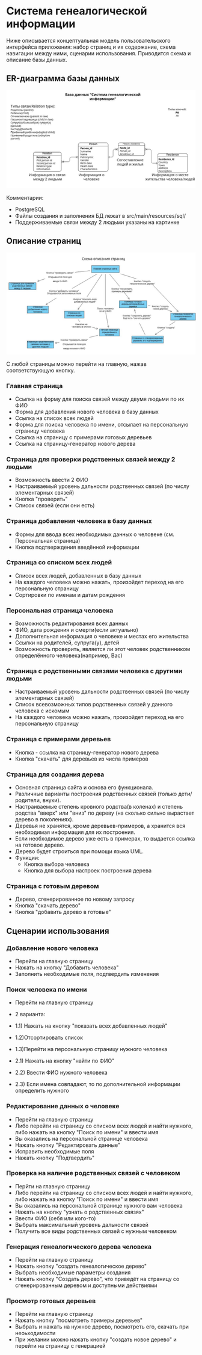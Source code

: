 # Система генеалогической информации
Ниже описывается концептуальная модель пользовательского интерфейса приложения: набор страниц и их содержание, схема навигации между ними, сценарии использования. Приводится схема и описание базы данных.

## ER-диаграмма базы данных
![ER-диаграмма базы данных](./database_scheme "ER-диаграмма базы данных")

Комментарии:
* PostgreSQL
* Файлы создания и заполнения БД лежат в src/main/resources/sql/
* Поддерживаемые связи между 2 людьми указаны на картинке 

## Описание страниц
![Схема навигации](./pages_scheme "Схема навигации")

С любой страницы можно перейти на главную, нажав соответствующую кнопку.

### Главная страница
* Ссылка на форму для поиска связей между двумя людьми по их ФИО
* Форма для добавления нового человека в базу данных
* Ссылка на список всех людей
* Форма для поиска человека по имени, отсылает на персональную страницу человека
* Ссылка на страницу с примерами готовых деревьев
* Ссылка на страницу-генератор нового дерева

### Страница для проверки родственных связей между 2 людьми
* Возможность ввести 2 ФИО
* Настраиваемый уровень дальности родственных связей (по числу элементарных связей)
* Кнопка "проверить"
* Список связей  (если они есть)

### Страница добавления человека в базу данных
* Формы для ввода всех необходимых данных о человеке (см. Персональная страница)
* Кнопка подтверждения введённой информации

### Страница со списком всех людей
* Список всех людей, добавленных в базу данных
* На каждого человека можно нажать, произойдет переход на его персональную страницу
* Сортировки по именам и датам рождения

### Персональная страница человека
* Возможность редактирования всех данных
* ФИО, дата рождения и смерти(если актуально)
* Дополнительная информация о человеке и местах его жительства
* Ссылки на родителей, супруга(у), детей
* Возможность проверить, является ли этот человек родственником определённого человека(например, Вас)

### Страница с родственными связями человека с другими людьми
* Настраиваемый уровень дальности родственных связей (по числу элементарных связей)
* Список всевозможных типов родственных связей у данного человека с искомым
* На каждого человека можно нажать, произойдет переход на его персональную страницу

### Страница с примерами деревьев
* Кнопка - ссылка на страницу-генератор нового дерева
* Кнопка "скачать" для деревьев из числа примеров

### Страница для создания дерева
* Основная страница сайта и основа его функционала. 
* Различные варианты построения родственных связей (только дети/родители, внуки).
* Настраиваемые степень кровного родства(в коленах) и степень родства "вверх" или "вниз" по дереву (на сколько сильно вырастает дерево в поколениях).
* Деревья не хранятся, кроме деревьев-примеров, а хранится вся необходимая информация для их построения.
* Если необходимое дерево уже есть в примерах, то выдается ссылка на готовое дерево.
* Дерево будет строиться при помощи языка UML.
* Функции:
	* Кнопка выбора человека
	* Кнопка для выбора настроек построения дерева

### Страница с готовым деревом
* Дерево, сгенерированное по новому запросу
* Кнопка "скачать дерево"
* Кнопка "добавить дерево в готовые"


## Сценарии использования 

### Добавление нового человека
* Перейти на главную страницу
* Нажать на кнопку "Добавить человека"
* Заполнить необходимые поля, подтвердить изменения

### Поиск человека по имени
* Перейти на главную страницу
* 2 варианта:
* 1.1) Нажать на кнопку "показать всех добавленных людей"
* 1.2)Отсортировать список
* 1.3)Перейти на персональную страницу нужного человека

* 2.1) Нажать на кнопку "найти по ФИО"
* 2.2) Ввести ФИО нужного человека
* 2.3) Если имена совпадают, то по дополнительной информации определить нужного

### Редактирование данных о человеке  
* Перейти на главную страницу
* Либо перейти на страницу со списком всех людей и найти нужного, либо нажать на кнопку "Поиск по имени" и ввести имя
* Вы оказались на персональной странице человека
* Нажать кнопку "Редактировать данные"
* Исправить необходимые поля
* Нажать кнопку "Подтвердить" 

### Проверка на наличие родственных связей с человеком
* Перйти на главную страницу
* Либо перейти на страницу со списком всех людей и найти нужного, либо нажать на кнопку "Поиск по имени" и ввести имя
* Вы оказались на персональной странице нужного вам человека
* Нажать на кнопку "узнать о родственных связях"
* Ввести ФИО (себя или кого-то)
* Выбрать максимальный уровень дальности связей
* Получить все виды родственных связей с нужным человеком

### Генерация генеалогического дерева человека
* Перейти на главную страницу
* Нажать кнопку "создать генеалогическое дерево"
* Выбрать необходимые параметры создания
* Нажать кнопку "Создать дерево", что приведёт на страницу со сгенерированным деревом и доступными действиями
	
### Просмотр готовых деревьев
* Перейти на главную страницу
* Нажать кнопку "посмотреть примеры деревьев"
* Выбрать и нажать на нужное дерево, посмотреть его, скачать при неоьходимости
* При желании можно нажать кнопку "создать новое дерево" и перейти на страницу с генерацией

